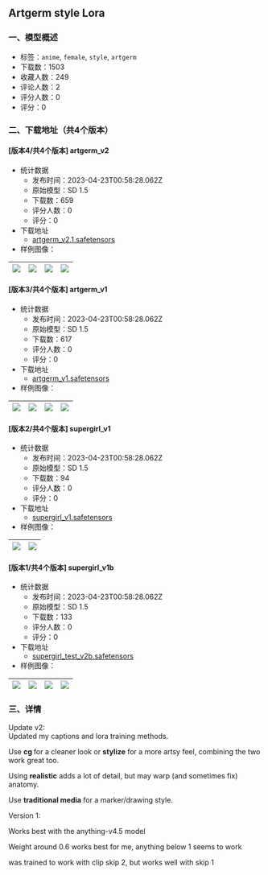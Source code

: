 ## Artgerm style Lora
### 一、模型概述

- 标签：`anime`, `female`, `style`, `artgerm`
- 下载数：1503
- 收藏人数：249
- 评论人数：2
- 评分人数：0
- 评分：0

### 二、下载地址（共4个版本）

#### [版本4/共4个版本] artgerm_v2

- 统计数据
  - 发布时间：2023-04-23T00:58:28.062Z
  - 原始模型：SD 1.5
  - 下载数：659
  - 评分人数：0
  - 评分：0
- 下载地址
  - [artgerm_v2.1.safetensors](https://civitai.com/api/download/models/52814)
- 样例图像：

| <img src="https://image.civitai.com/xG1nkqKTMzGDvpLrqFT7WA/90e369d2-a57a-4729-f0d5-bfa83ad39900/width=450/569862.jpeg" /> | <img src="https://image.civitai.com/xG1nkqKTMzGDvpLrqFT7WA/6173b155-c26a-41c1-5443-c7a5aa972400/width=450/569854.jpeg" /> | <img src="https://image.civitai.com/xG1nkqKTMzGDvpLrqFT7WA/527a41d9-6352-45fe-35cc-9e3168562100/width=450/569860.jpeg" /> | <img src="https://image.civitai.com/xG1nkqKTMzGDvpLrqFT7WA/cef41398-21b2-424e-0528-f649fe44f300/width=450/569861.jpeg" /> |
| ---- | ---- | ---- | ---- |

#### [版本3/共4个版本] artgerm_v1

- 统计数据
  - 发布时间：2023-04-23T00:58:28.062Z
  - 原始模型：SD 1.5
  - 下载数：617
  - 评分人数：0
  - 评分：0
- 下载地址
  - [artgerm_v1.safetensors](https://civitai.com/api/download/models/19614)
- 样例图像：

| <img src="https://image.civitai.com/xG1nkqKTMzGDvpLrqFT7WA/3c328392-cbd0-466d-059d-d895b7e95400/width=450/206360.jpeg" /> | <img src="https://image.civitai.com/xG1nkqKTMzGDvpLrqFT7WA/cc49d95c-4004-4d7e-1abe-ba2bba6b0b00/width=450/206326.jpeg" /> | <img src="https://image.civitai.com/xG1nkqKTMzGDvpLrqFT7WA/f4b9d253-5a18-404d-2bd5-930f74b9ec00/width=450/206359.jpeg" /> | <img src="https://image.civitai.com/xG1nkqKTMzGDvpLrqFT7WA/3cd374f8-5399-479e-88f6-a6f3e0588700/width=450/206325.jpeg" /> |
| ---- | ---- | ---- | ---- |

#### [版本2/共4个版本] supergirl_v1

- 统计数据
  - 发布时间：2023-04-23T00:58:28.062Z
  - 原始模型：SD 1.5
  - 下载数：94
  - 评分人数：0
  - 评分：0
- 下载地址
  - [supergirl_v1.safetensors](https://civitai.com/api/download/models/19616)
- 样例图像：

| <img src="https://image.civitai.com/xG1nkqKTMzGDvpLrqFT7WA/afbf61fe-8209-4f38-29bb-225d28578e00/width=450/206334.jpeg" /> | <img src="https://image.civitai.com/xG1nkqKTMzGDvpLrqFT7WA/7e43ebab-9f05-4a67-532f-867ed8910400/width=450/206333.jpeg" /> |
| ---- | ---- |

#### [版本1/共4个版本] supergirl_v1b

- 统计数据
  - 发布时间：2023-04-23T00:58:28.062Z
  - 原始模型：SD 1.5
  - 下载数：133
  - 评分人数：0
  - 评分：0
- 下载地址
  - [supergirl_test_v2b.safetensors](https://civitai.com/api/download/models/19615)
- 样例图像：

| <img src="https://image.civitai.com/xG1nkqKTMzGDvpLrqFT7WA/c7f708ae-0b7a-4d0b-2358-8662ac04bc00/width=450/206365.jpeg" /> | <img src="https://image.civitai.com/xG1nkqKTMzGDvpLrqFT7WA/32b274ac-e4fc-4d28-ae28-1b5bb3c11a00/width=450/206364.jpeg" /> | <img src="https://image.civitai.com/xG1nkqKTMzGDvpLrqFT7WA/658f53a1-93ee-4157-af22-00d9f4159c00/width=450/206331.jpeg" /> | <img src="https://image.civitai.com/xG1nkqKTMzGDvpLrqFT7WA/78d68c3e-45cd-431b-9e04-6ece34373b00/width=450/206363.jpeg" /> |
| ---- | ---- | ---- | ---- |


### 三、详情
<p>Update v2:<br />Updated my captions and lora training methods.</p><p>Use <strong>cg </strong>for a cleaner look or <strong>stylize</strong> for a more artsy feel, combining the two work great too.</p><p>Using <strong>realistic</strong> adds a lot of detail, but may warp (and sometimes fix) anatomy.</p><p>Use <strong>traditional media</strong> for a marker/drawing style.</p><p></p><p>Version 1:</p><p>Works best with the anything-v4.5 model</p><p>Weight around 0.6 works best for me, anything below 1 seems to work</p><p></p><p>was trained to work with clip skip 2, but works well with skip 1</p>